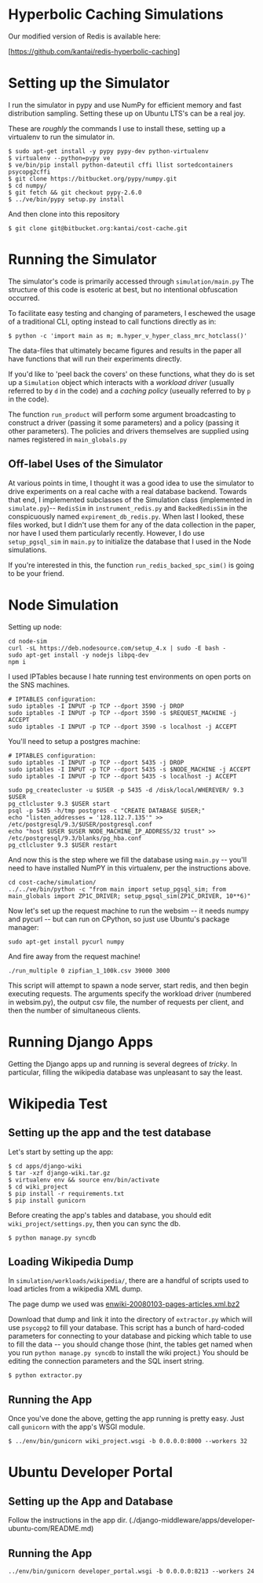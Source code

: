 Hyperbolic Caching Simulations
==============================

Our modified version of Redis is available here:

[https://github.com/kantai/redis-hyperbolic-caching]


Setting up the Simulator
========================

I run the simulator in pypy and use NumPy for efficient memory and 
fast distribution sampling. Setting these up on Ubuntu LTS's can be
a real joy.

These are _roughly_ the commands I use to install these, setting up
a virtualenv to run the simulator in.

```
$ sudo apt-get install -y pypy pypy-dev python-virtualenv
$ virtualenv --python=pypy ve
$ ve/bin/pip install python-dateutil cffi llist sortedcontainers psycopg2cffi
$ git clone https://bitbucket.org/pypy/numpy.git
$ cd numpy/
$ git fetch && git checkout pypy-2.6.0
$ ../ve/bin/pypy setup.py install
```

And then clone into this repository
```
$ git clone git@bitbucket.org:kantai/cost-cache.git
```

Running the Simulator
=====================

The simulator's code is primarily accessed through
`simulation/main.py` The structure of this code is esoteric at best,
but no intentional obfuscation occurred. 

To facilitate easy testing and changing of parameters, I eschewed the
usage of a traditional CLI, opting instead to call functions directly
as in:

`$ python -c 'import main as m; m.hyper_v_hyper_class_mrc_hotclass()'`

The data-files that ultimately became figures and results in the paper
all have functions that will run their experiments directly.

If you'd like to 'peel back the covers' on these functions, what they
do is set up a `Simulation` object which interacts with a _workload
driver_ (usually referred to by `d` in the code) and a _caching
policy_ (useually referred to by `p` in the code).

The function `run_product` will perform some argument broadcasting to
construct a driver (passing it some parameters) and a policy (passing
it other parameters). The policies and drivers themselves are supplied
using names registered in `main_globals.py`

## Off-label Uses of the Simulator

At various points in time, I thought it was a good idea to use the
simulator to drive experiments on a real cache with a real database
backend. Towards that end, I implemented subclasses of the Simulation
class (implemented in `simulate.py`)-- `RedisSim` in
`instrument_redis.py` and `BackedRedisSim` in the conspicuously named
`expirement_db_redis.py`. When last I looked, these files worked, but
I didn't use them for any of the data collection in the paper, nor
have I used them particularly recently. However, I do use
`setup_pgsql_sim` in `main.py` to initialize the database that I used
in the Node simulations.

If you're interested in this, the function
`run_redis_backed_spc_sim()` is going to be your friend.

Node Simulation
===============

Setting up node:

```
cd node-sim
curl -sL https://deb.nodesource.com/setup_4.x | sudo -E bash -
sudo apt-get install -y nodejs libpq-dev
npm i
```

I used IPTables because I hate running test environments on open ports on the
SNS machines.

```
# IPTABLES configuration:
sudo iptables -I INPUT -p TCP --dport 3590 -j DROP
sudo iptables -I INPUT -p TCP --dport 3590 -s $REQUEST_MACHINE -j ACCEPT
sudo iptables -I INPUT -p TCP --dport 3590 -s localhost -j ACCEPT
```

You'll need to setup a postgres machine:

```
# IPTABLES configuration:
sudo iptables -I INPUT -p TCP --dport 5435 -j DROP
sudo iptables -I INPUT -p TCP --dport 5435 -s $NODE_MACHINE -j ACCEPT
sudo iptables -I INPUT -p TCP --dport 5435 -s localhost -j ACCEPT

sudo pg_createcluster -u $USER -p 5435 -d /disk/local/WHEREVER/ 9.3 $USER
pg_ctlcluster 9.3 $USER start
psql -p 5435 -h/tmp postgres -c "CREATE DATABASE $USER;"
echo "listen_addresses = '128.112.7.135'" >> /etc/postgresql/9.3/$USER/postgresql.conf
echo "host $USER $USER NODE_MACHINE_IP_ADDRESS/32 trust" >> /etc/postgresql/9.3/blanks/pg_hba.conf
pg_ctlcluster 9.3 $USER restart
```

And now this is the step where we fill the database using `main.py` -- you'll need to have
installed NumPY in this virtualenv, per the instructions above.
```
cd cost-cache/simulation/
../../ve/bin/python -c "from main import setup_pgsql_sim; from main_globals import ZP1C_DRIVER; setup_pgsql_sim(ZP1C_DRIVER, 10**6)"
```


Now let's set up the request machine to run the 
websim -- it needs numpy and pycurl -- but can run on
CPython, so just use Ubuntu's package manager:

`sudo apt-get install pycurl numpy`

And fire away from the request machine!

`./run_multiple 0 zipfian_1_100k.csv 39000 3000`

This script will attempt to spawn a node server, start redis, 
and then begin executing requests. The arguments specify the 
workload driver (numbered in websim.py), the output csv file,
the number of requests per client, and then the number of 
simultaneous clients.

Running Django Apps
===================

Getting the Django apps up and running is several degrees of _tricky_.
In particular, filling the wikipedia database was unpleasant to say the
least.

# Wikipedia Test

## Setting up the app and the test database

Let's start by setting up the app:

```
$ cd apps/django-wiki
$ tar -xzf django-wiki.tar.gz
$ virtualenv env && source env/bin/activate
$ cd wiki_project
$ pip install -r requirements.txt
$ pip install gunicorn
```

Before creating the app's tables and database, you should
edit `wiki_project/settings.py`, then you can sync the db.

```
$ python manage.py syncdb
```

## Loading Wikipedia Dump

In `simulation/workloads/wikipedia/`, there are a handful of scripts
used to load articles from a wikipedia XML dump.

The page dump we used was [enwiki-20080103-pages-articles.xml.bz2](https://dumps.wikimedia.org/archive/enwiki/20080103/)

Download that dump and link it into the directory of `extractor.py`
which will use `psycopg2` to fill your database. This script has a
bunch of hard-coded parameters for connecting to your database and
picking which table to use to fill the data -- you should change those
(hint, the tables get named when you run `python manage.py syncdb` to
install the wiki project.) You should be editing the connection
parameters and the SQL insert string.

```
$ python extractor.py
```

## Running the App

Once you've done the above, getting the app running is pretty
easy. Just call `gunicorn` with the app's WSGI module.

```
$ ../env/bin/gunicorn wiki_project.wsgi -b 0.0.0.0:8000 --workers 32
```

# Ubuntu Developer Portal

## Setting up the App and Database

Follow the instructions in the app dir.
(./django-middleware/apps/developer-ubuntu-com/README.md)

## Running the App

```
../env/bin/gunicorn developer_portal.wsgi -b 0.0.0.0:8213 --workers 24
```
